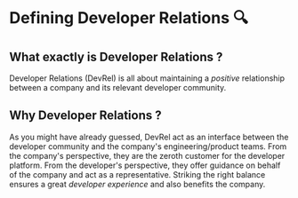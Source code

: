 # Defining Developer Relations 🔍

## What exactly is Developer Relations ? 

Developer Relations (DevRel) is all about maintaining a _positive_ relationship between a company and its relevant developer community. 

## Why Developer Relations ?
As you might have already guessed, DevRel act as an interface between the developer community and the company's engineering/product teams. From the company's perspective, they are the zeroth customer for the developer platform. From the developer's perspective, they offer guidance on behalf of the company and act as a representative. Striking the right balance ensures a great _developer experience_ and also benefits the company.

